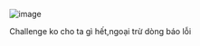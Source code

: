 ![image](https://github.com/Llam-a/BUUCTF/assets/115911041/a7c9075c-c3dc-48bf-8ba4-8458fd600508)

Challenge ko cho ta gì hết,ngoại trừ dòng báo lỗi
